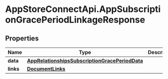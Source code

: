 # AppStoreConnectApi.AppSubscriptionGracePeriodLinkageResponse

## Properties

Name | Type | Description | Notes
------------ | ------------- | ------------- | -------------
**data** | [**AppRelationshipsSubscriptionGracePeriodData**](AppRelationshipsSubscriptionGracePeriodData.md) |  | 
**links** | [**DocumentLinks**](DocumentLinks.md) |  | 


